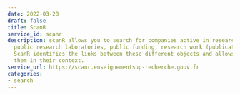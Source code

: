 ```yaml
---
date: 2022-03-28
draft: false
title: ScanR
service_id: scanr
description: scanR allows you to search for companies active in research and innovation,
  public research laboratories, public funding, research work (publications, PhD dissertations).
  ScanR identifies the links between these different objects and allows to describe
  them in their context.
service_url: https://scanr.enseignementsup-recherche.gouv.fr
categories:
- search
---
```



